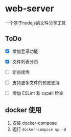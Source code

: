 # web-server

一个基于nodejs的文件分享工具

## ToDo

- [x] 增加登录功能

- [x] 文件列表分页

- [ ] 断点续传

- [ ] 支持更多文件的预览支持

- [ ] 增加 ESLint 和 cspell 检查

## docker 使用
1. 安装 docker-compose
2. 运行 `docker-compose up -d`
